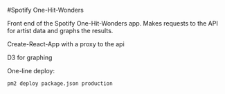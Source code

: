 #Spotify One-Hit-Wonders

Front end of the Spotify One-Hit-Wonders app. Makes requests to the API for artist data and graphs the results.

Create-React-App with a proxy to the api

D3 for graphing


One-line deploy:

`pm2 deploy package.json production`
